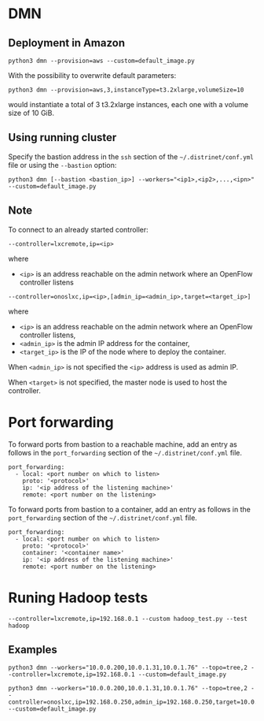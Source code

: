 # DMN

## Deployment in Amazon

```
python3 dmn --provision=aws --custom=default_image.py
```

With the possibility to overwrite default parameters:

```
python3 dmn --provision=aws,3,instanceType=t3.2xlarge,volumeSize=10
```

would instantiate a total of 3 t3.2xlarge instances, each one with a volume
size of 10 GiB.

## Using running cluster

Specify the bastion address in the `ssh` section of the `~/.distrinet/conf.yml`
file or using the `--bastion` option:

```
python3 dmn [--bastion <bastion_ip>] --workers="<ip1>,<ip2>,...,<ipn>" --custom=default_image.py
```

## Note

To connect to an already started controller:

```
--controller=lxcremote,ip=<ip>
```

where

* `<ip>` is an address reachable on the admin network where an OpenFlow controller listens

```
--controller=onoslxc,ip=<ip>,[admin_ip=<admin_ip>,target=<target_ip>]
```

where


* `<ip>` is an address reachable on the admin network where an OpenFlow
  controller listens,
* `<admin_ip>` is the admin IP address for the container,
* `<target_ip>` is the IP of the node where to deploy the container.

When `<admin_ip>` is not specified the `<ip>` address is used as admin IP.

When `<target>` is not specified, the master node is used to host the
controller.

# Port forwarding

To forward ports from bastion to a reachable machine, add an entry as follows
in the `port_forwarding` section of the `~/.distrinet/conf.yml` file.

```
port_forwarding:
  - local: <port number on which to listen>
    proto: '<protocol>'
    ip: '<ip address of the listening machine>'
    remote: <port number on the listening>
```

To forward ports from bastion to a container, add an entry as follows in the
`port_forwarding` section of the `~/.distrinet/conf.yml` file.

```
port_forwarding:
  - local: <port number on which to listen>
    proto: '<protocol>'
    container: '<container name>'
    ip: '<ip address of the listening machine>'
    remote: <port number on the listening>
```



# Runing Hadoop tests

```
--controller=lxcremote,ip=192.168.0.1 --custom hadoop_test.py --test hadoop
```

## Examples

```
python3 dmn --workers="10.0.0.200,10.0.1.31,10.0.1.76" --topo=tree,2 --controller=lxcremote,ip=192.168.0.1 --custom=default_image.py
```

```
python3 dmn --workers="10.0.0.200,10.0.1.31,10.0.1.76" --topo=tree,2 --controller=onoslxc,ip=192.168.0.250,admin_ip=192.168.0.250,target=10.0.0.200 --custom=default_image.py
```

